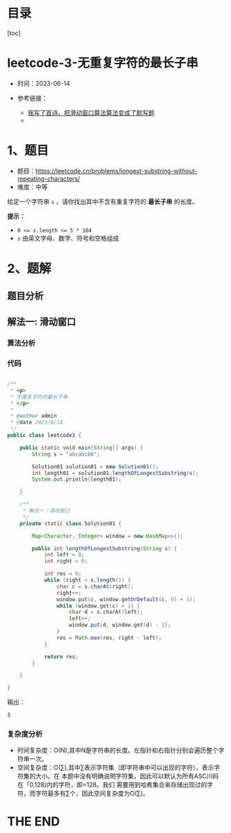 # 目录

[toc]

# leetcode-3-无重复字符的最长子串

- 时间：2023-06-14

- 参考链接：
  - [我写了首诗，把滑动窗口算法算法变成了默写题](https://labuladong.gitee.io/algo/di-yi-zhan-da78c/shou-ba-sh-48c1d/wo-xie-le--f7a92/)
  - 



# 1、题目

- 题目：https://leetcode.cn/problems/longest-substring-without-repeating-characters/
- 难度：中等

给定一个字符串 `s` ，请你找出其中不含有重复字符的 **最长子串** 的长度。



**提示：**

+ `0 <= s.length <= 5 * 104`
+ `s` 由英文字母、数字、符号和空格组成



# 2、题解

## 题目分析



## 解法一:  滑动窗口

### 算法分析





### 代码

```java

/**
 * <p>
 * 无重复字符的最长子串
 * </p>
 *
 * @author admin
 * @date 2023/6/14
 */
public class leetcode3 {

    public static void main(String[] args) {
        String s = "abcabcbb";

        Solution01 solution01 = new Solution01();
        int length01 = solution01.lengthOfLongestSubstring(s);
        System.out.println(length01);

    }

    /**
     * 解法一：滑动窗口
     */
    private static class Solution01 {

        Map<Character, Integer> window = new HashMap<>();

        public int lengthOfLongestSubstring(String s) {
            int left = 0;
            int right = 0;

            int res = 0;
            while (right < s.length()) {
                char c = s.charAt(right);
                right++;
                window.put(c, window.getOrDefault(c, 0) + 1);
                while (window.get(c) > 1) {
                    char d = s.charAt(left);
                    left++;
                    window.put(d, window.get(d) - 1);
                }
                res = Math.max(res, right - left);
            }

            return res;
        }

    }

}

```

输出：

```sh
3
```





### 复杂度分析

- 时间复杂度：O(N),其中N是字符串的长度。左指针和右指针分别会遍历整个字符串一次。
- 空间复杂度：O(∑),其中∑表示字符集（即字符串中可以出现的字符），表示字符集的大小。在
  本题中没有明确说明字符集，因此可以默认为所有ASC川码在「0,128)内的字符，即=128。我们
  需要用到哈希集合来存储出现过的字符，而字符最多有∑个，因此空间复杂度为O(∑)。





# THE END